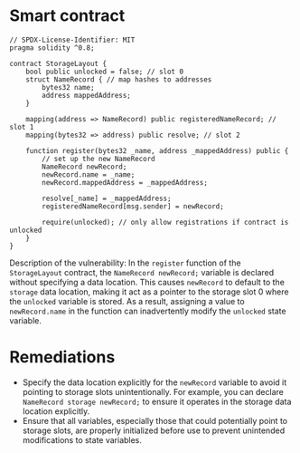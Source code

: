 # Smart contract

```solidity
// SPDX-License-Identifier: MIT
pragma solidity ^0.8;

contract StorageLayout {
    bool public unlocked = false; // slot 0
    struct NameRecord { // map hashes to addresses
        bytes32 name;
        address mappedAddress;
    }
    
    mapping(address => NameRecord) public registeredNameRecord; // slot 1
    mapping(bytes32 => address) public resolve; // slot 2
    
    function register(bytes32 _name, address _mappedAddress) public {
        // set up the new NameRecord
        NameRecord newRecord;
        newRecord.name = _name;
        newRecord.mappedAddress = _mappedAddress;
        
        resolve[_name] = _mappedAddress;
        registeredNameRecord[msg.sender] = newRecord;
        
        require(unlocked); // only allow registrations if contract is unlocked
    }
}
```

Description of the vulnerability: In the `register` function of the `StorageLayout` contract, the `NameRecord newRecord;` variable is declared without specifying a data location. This causes `newRecord` to default to the `storage` data location, making it act as a pointer to the storage slot 0 where the `unlocked` variable is stored. As a result, assigning a value to `newRecord.name` in the function can inadvertently modify the `unlocked` state variable.

# Remediations

- Specify the data location explicitly for the `newRecord` variable to avoid it pointing to storage slots unintentionally. For example, you can declare `NameRecord storage newRecord;` to ensure it operates in the storage data location explicitly.
- Ensure that all variables, especially those that could potentially point to storage slots, are properly initialized before use to prevent unintended modifications to state variables.